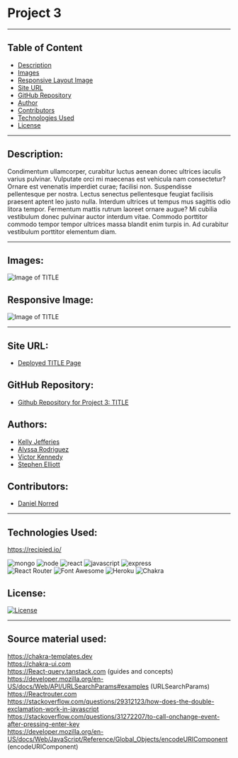 # Project 3

-----
## Table of Content

- [Description](#description)
- [Images](#images)
- [Responsive Layout Image](#responsive-layout-image)
- [Site URL](#site-url)
- [GitHub Repository](#github-repository)
- [Author](#author)
- [Contributors](#contributors)  
- [Technologies Used](#technologies-used) 
- [License](#license)

-----
## Description:

Condimentum ullamcorper, curabitur luctus aenean donec ultrices iaculis varius pulvinar. Vulputate orci mi maecenas est vehicula nam consectetur? Ornare est venenatis imperdiet curae; facilisi non. Suspendisse pellentesque per nostra. Lectus senectus pellentesque feugiat facilisis praesent aptent leo justo nulla. Interdum ultrices ut tempus mus sagittis odio litora tempor. Fermentum mattis rutrum laoreet ornare augue? Mi cubilia vestibulum donec pulvinar auctor interdum vitae. Commodo porttitor commodo tempor tempor ultrices massa blandit enim turpis in. Ad curabitur vestibulum porttitor elementum diam.

-----
## Images:

![Image of TITLE]()

## Responsive Image:

![Image of TITLE]()

-----
## Site URL:

- [Deployed TITLE Page]()

## GitHub Repository:

- [Github Repository for Project 3: TITLE](https://github.com/ksjefferies/project-3)

## Authors:

- [Kelly Jefferies](https://github.com/ksjefferies)
- [Alyssa Rodriguez](https://github.com/AlyssaRodri)
- [Victor Kennedy](https://github.com/Victorini1)
- [Stephen Elliott](https://github.com/UsernameisStephen)

## Contributors:

- [Daniel Norred](https://github.com/MinisculeGirraffe)

-----
## Technologies Used:

https://recipied.io/

![mongo](https://img.shields.io/badge/MongoDB-4EA94B?style=for-the-badge&logo=mongodb&logoColor=white)
![node](https://img.shields.io/badge/Node.js-339933?style=for-the-badge&logo=nodedotjs&logoColor=white)
![react](https://img.shields.io/badge/React-20232A?style=for-the-badge&logo=react&logoColor=61DAFB)
![javascript](https://img.shields.io/badge/JavaScript-323330?style=for-the-badge&logo=javascript&logoColor=F7DF1E)
![express](https://img.shields.io/badge/Express.js-000000?style=for-the-badge&logo=express&logoColor=white)  
![React Router](https://img.shields.io/badge/React_Router-CA4245?style=for-the-badge&logo=react-router&logoColor=white)
![Font Awesome](https://img.shields.io/badge/Font_Awesome-339AF0?style=for-the-badge&logo=fontawesome&logoColor=white)
![Heroku](https://img.shields.io/badge/Heroku-430098?style=for-the-badge&logo=heroku&logoColor=white)
![Chakra](https://img.shields.io/badge/Chakra--UI-319795?style=for-the-badge&logo=chakra-ui&logoColor=white)

## License:

[![License](https://img.shields.io/badge/License-MIT%20License-Green)](http://choosealicense.com/licenses/mit/)

-----
## Source material used:


https://chakra-templates.dev  
https://chakra-ui.com  
https://React-query.tanstack.com (guides and concepts)  
https://developer.mozilla.org/en-US/docs/Web/API/URLSearchParams#examples (URLSearchParams)  
https://Reactrouter.com  
https://stackoverflow.com/questions/29312123/how-does-the-double-exclamation-work-in-javascript  
https://stackoverflow.com/questions/31272207/to-call-onchange-event-after-pressing-enter-key  
https://developer.mozilla.org/en-US/docs/Web/JavaScript/Reference/Global_Objects/encodeURIComponent (encodeURIComponent)
